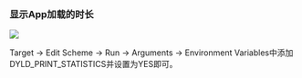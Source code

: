 ### 显示App加载的时长



![](http://cc.cocimg.com/api/uploads/20161024/1477275132381964.png)



Target -> Edit Scheme -> Run -> Arguments -> Environment Variables中添加DYLD_PRINT_STATISTICS并设置为YES即可。